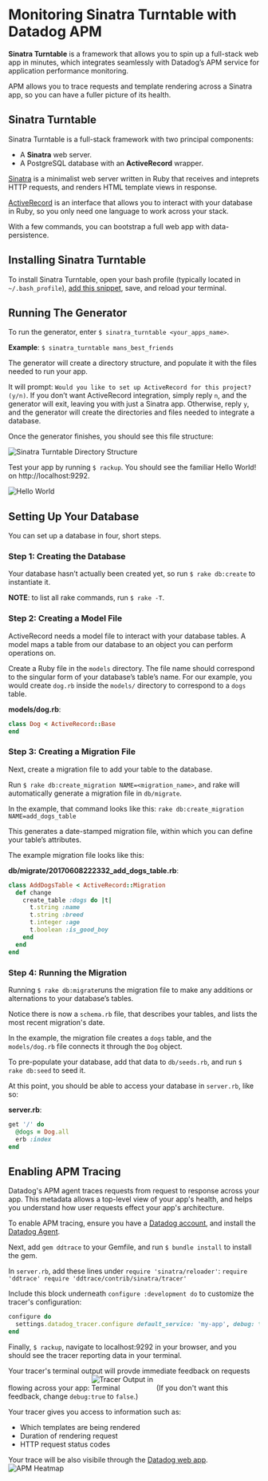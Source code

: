 # Monitoring Sinatra Turntable with Datadog APM

**Sinatra Turntable** is a framework that allows you to spin up a full-stack web app in minutes, which integrates seamlessly with Datadog’s APM service for application performance monitoring.

APM allows you to trace requests and template rendering across a Sinatra app, so you can have a fuller picture of its health.


## Sinatra Turntable

Sinatra Turntable is a full-stack framework with two principal components:

- A **Sinatra** web server.
- A PostgreSQL database with an **ActiveRecord** wrapper.

[Sinatra](http://sinatrarb.com) is a minimalist web server written in Ruby that receives and inteprets HTTP requests, and renders HTML template views in response.

[ActiveRecord](http://guides.rubyonrails.org/active_record_basics.html) is an interface that allows you to interact with your database in Ruby, so you only need one language to work across your stack.

With a few commands, you can bootstrap a full web app with data-persistence.

## Installing Sinatra Turntable

To install Sinatra Turntable, open your bash profile (typically located in `~/.bash_profile`), [add this snippet](https://gist.github.com/schmartmann/7384d6e8a73657152778dc4d0936f28b), save, and reload your terminal.

## Running The Generator

To run the generator, enter `$ sinatra_turntable <your_apps_name>`.

**Example**:
`$ sinatra_turntable mans_best_friends`

The generator will create a directory structure, and populate it with the files needed to run your app.

It will prompt: `Would you like to set up ActiveRecord for this project? (y/n)`. If you don’t want ActiveRecord integration, simply reply `n`, and the generator will exit, leaving you with just a Sinatra app. Otherwise, reply `y`, and the generator will create the directories and files needed to integrate a database.

Once the generator finishes, you should see this file structure:

![Sinatra Turntable Directory Structure](tree.png)

Test your app by running `$ rackup`. You should see the familiar Hello World! on http://localhost:9292.

![Hello World](hello_world_test.png)

## Setting Up Your Database

You can set up a database in four, short steps.

### Step 1: Creating the Database

Your database hasn’t actually been created yet, so run `$ rake db:create` to instantiate it.

**NOTE**: to list all rake commands, run `$ rake -T`.

### Step 2: Creating a Model File

ActiveRecord needs a model file to interact with your database tables. A model maps a table from our database to an object you can perform operations on.

Create a Ruby file in the `models` directory. The file name should correspond to the singular form of your database’s table’s name. For our example, you would create `dog.rb` inside the `models/` directory to correspond to a `dogs` table.

**models/dog.rb**:

```ruby
class Dog < ActiveRecord::Base
end
```

### Step 3: Creating a Migration File

Next, create a migration file to add your table to the database.

Run `$ rake db:create_migration NAME=<migration_name>`, and rake will automatically generate a migration file in `db/migrate`.

In the example, that command looks like this:
`rake db:create_migration NAME=add_dogs_table`

This generates a date-stamped migration file, within which you can define your table’s attributes.

The example migration file looks like this:

**db/migrate/20170608222332_add_dogs_table.rb**:
```ruby
class AddDogsTable < ActiveRecord::Migration
  def change
    create_table :dogs do |t|
      t.string :name
      t.string :breed
      t.integer :age
      t.boolean :is_good_boy
    end
  end
end
```
### Step 4: Running the Migration

Running `$ rake db:migrate`runs the migration file to make any additions or alternations to your database’s tables. 

Notice there is now a `schema.rb` file, that describes your tables, and lists the most recent migration's date.

In the example, the migration file creates a `dogs` table, and the `models/dog.rb` file connects it through the `Dog` object.

To pre-populate your database, add that data to `db/seeds.rb`, and run `$ rake db:seed` to seed it.

At this point, you should be able to access your database in `server.rb`, like so:

**server.rb**:
```ruby
get '/' do
  @dogs = Dog.all
  erb :index
end
```

## Enabling APM Tracing

Datadog's APM agent traces requests from request to response across your app. This metadata allows a top-level view of your app's health, and helps you understand how user requests effect your app's architecture.

To enable APM tracing, ensure you have a [Datadog account](https://www.datadoghq.com/), and install the [Datadog Agent](https://app.datadoghq.com/account/settings#agent). 

Next, add `gem ddtrace` to your Gemfile, and run `$ bundle install` to install the gem.

In `server.rb`, add these lines under `require 'sinatra/reloader'`: 
`require 'ddtrace'
require 'ddtrace/contrib/sinatra/tracer'`

Include this block underneath `configure :development do` to customize the tracer's configuration:
```ruby
configure do
  settings.datadog_tracer.configure default_service: 'my-app', debug: true
end
```

Finally, `$ rackup`, navigate to localhost:9292 in your browser, and you should see the tracer reporting data in your terminal.

Your tracer's terminal output will provde immediate feedback on requests flowing across your app:
<img src="tracer_terminal_output.png" alt="Tracer Output in Terminal" style="max-width: 25%; height: auto"/>
(If you don't want this feedback, change `debug:true` to `false`.)



Your tracer gives you access to information such as:
  
  - Which templates are being rendered
  - Duration of rendering request 
  - HTTP request status codes

Your trace will be also visibile through the [Datadog web app](https://app.datadoghq.com/apm).
![APM Heatmap](apm_trace.png)
